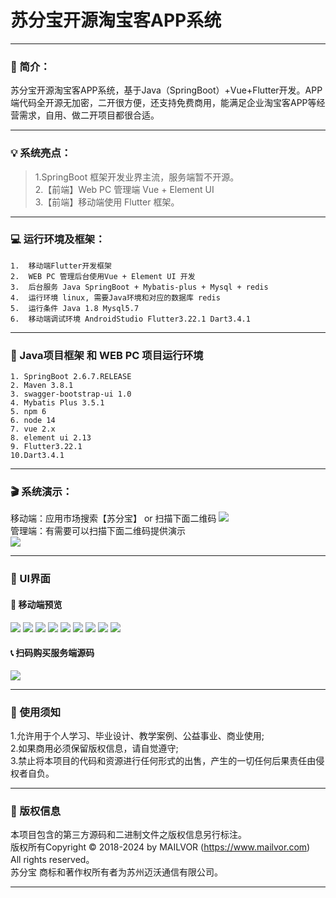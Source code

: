 
# 苏分宝开源淘宝客APP系统


---

### 📖 简介：

苏分宝开源淘宝客APP系统，基于Java（SpringBoot）+Vue+Flutter开发。APP端代码全开源无加密，二开很方便，还支持免费商用，能满足企业淘宝客APP等经营需求，自用、做二开项目都很合适。


---

### 💡 系统亮点：
>1.SpringBoot 框架开发业界主流，服务端暂不开源。  <br>
>2.【前端】Web PC 管理端 Vue + Element UI<br>
>3.【前端】移动端使用 Flutter 框架。<br>

---

### 💻 运行环境及框架：
~~~
1.	移动端Flutter开发框架
2.	WEB PC 管理后台使用Vue + Element UI 开发
3.	后台服务 Java SpringBoot + Mybatis-plus + Mysql + redis
4.	运行环境 linux, 需要Java环境和对应的数据库 redis
5.	运行条件 Java 1.8 Mysql5.7
6.	移动端调试环境 AndroidStudio Flutter3.22.1 Dart3.4.1
~~~
---

### 🔧 Java项目框架 和 WEB PC 项目运行环境
~~~
1. SpringBoot 2.6.7.RELEASE
2. Maven 3.8.1
3. swagger-bootstrap-ui 1.0
4. Mybatis Plus 3.5.1
5. npm 6
6. node 14
7. vue 2.x
8. element ui 2.13
9. Flutter3.22.1
10.Dart3.4.1
~~~

---

### 🎬 系统演示：
移动端：应用市场搜索【苏分宝】 or 扫描下面二维码
![](demoimages/app.png)<br>
管理端：有需要可以扫描下面二维码提供演示<br>
![](demoimages/qr.jpg)

---

### 💟 UI界面

#### 📱 移动端预览
![](demoimages/1.png)
![](demoimages/2.png)
![](demoimages/3.png)
![](demoimages/4.png)
![](demoimages/5.png)
![](demoimages/6.png)
![](demoimages/7.png)
![](demoimages/8.png)
![](demoimages/9.png)


#### 📞 扫码购买服务端源码
![](demoimages/qr.jpg)

---

### 🔔 使用须知
1.允许用于个人学习、毕业设计、教学案例、公益事业、商业使用;<br>
2.如果商用必须保留版权信息，请自觉遵守;<br>
3.禁止将本项目的代码和资源进行任何形式的出售，产生的一切任何后果责任由侵权者自负。<br>

---
### 🪪 版权信息
本项目包含的第三方源码和二进制文件之版权信息另行标注。<br>
版权所有Copyright © 2018-2024 by MAILVOR (https://www.mailvor.com)<br>
All rights reserved。<br>
苏分宝 商标和著作权所有者为苏州迈沃通信有限公司。<br>

---
